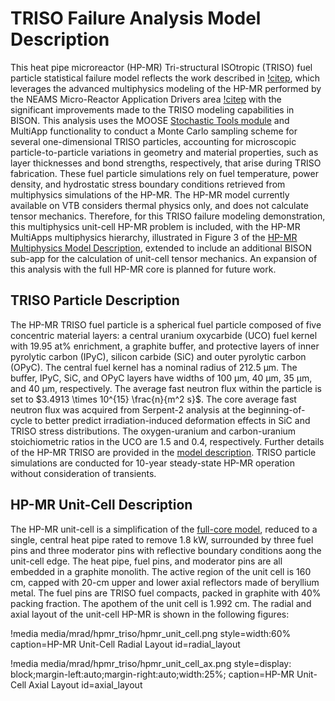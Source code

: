 # TRISO Failure Analysis Model Description

This heat pipe microreactor (HP-MR) Tri-structural ISOtropic (TRISO) fuel particle statistical failure model reflects the work described in [!citep](stauff2023multiphysics,stauff2024multiphysics), which leverages the advanced multiphysics modeling of the HP-MR performed by the NEAMS Micro-Reactor Application Drivers area [!citep](Stauff2021) with the significant improvements made to the TRISO modeling capabilities in BISON. This analysis uses the MOOSE [Stochastic Tools module](https://mooseframework.inl.gov/modules/stochastic_tools/) and MultiApp functionality to conduct a Monte Carlo sampling scheme for several one-dimensional TRISO particles, accounting for microscopic particle-to-particle variations in geometry and material properties, such as layer thicknesses and bond strengths, respectively, that arise during TRISO fabrication. These fuel particle simulations rely on fuel temperature, power density, and hydrostatic stress boundary conditions retrieved from multiphysics simulations of the HP-MR. The HP-MR model currently available on VTB considers thermal physics only, and does not calculate tensor mechanics. Therefore, for this TRISO failure modeling demonstration, this multiphysics unit-cell HP-MR problem is included, with the HP-MR MultiApps multiphysics hierarchy, illustrated in Figure 3 of the [HP-MR Multiphysics Model Description](https://mooseframework.inl.gov/virtual_test_bed/microreactors/mrad/mrad_model.html), extended to include an additional BISON sub-app for the calculation of unit-cell tensor mechanics. An expansion of this analysis with the full HP-MR core is planned for future work.

## TRISO Particle Description

The HP-MR TRISO fuel particle is a spherical fuel particle composed of five concentric material layers: a central uranium oxycarbide (UCO) fuel kernel with 19.95 at% enrichment, a graphite buffer, and protective layers of inner pyrolytic carbon (IPyC), silicon carbide (SiC) and outer pyrolytic carbon (OPyC). The central fuel kernel has a nominal radius of 212.5 $\mathrm{\mu}$m. The buffer, IPyC, SiC, and OPyC layers have widths of 100 $\mathrm{\mu}$m, 40 $\mathrm{\mu}$m, 35 $\mathrm{\mu}$m, and 40 $\mathrm{\mu}$m, respectively. The average fast neutron flux within the particle is set to $3.4913 \times 10^{15} \frac{n}{m^2 s}$. The core average fast neutron flux was acquired from Serpent-2 analysis at the beginning-of-cycle to better predict irradiation-induced deformation effects in SiC and TRISO stress distributions. The oxygen-uranium and carbon-uranium stoichiometric ratios in the UCO are 1.5 and 0.4, respectively. Further details of the HP-MR TRISO are provided in the [model description](model_description.link). TRISO particle simulations are conducted for 10-year steady-state HP-MR operation without consideration of transients.

## HP-MR Unit-Cell Description

The HP-MR unit-cell is a simplification of the [full-core model](https://mooseframework.inl.gov/virtual_test_bed/microreactors/mrad/reactor_description.html), reduced to a single, central heat pipe rated to remove 1.8 kW, surrounded by three fuel pins and three moderator pins with reflective boundary conditions aong the unit-cell edge. The heat pipe, fuel pins, and moderator pins are all embedded in a graphite monolith. The active region of the unit cell is 160 cm, capped with 20-cm upper and lower axial reflectors made of beryllium metal. The fuel pins are TRISO fuel compacts, packed in graphite with 40% packing fraction. The apothem of the unit cell is 1.992 cm. The radial and axial layout of the unit-cell HP-MR is shown in the following figures:

!media media/mrad/hpmr_triso/hpmr_unit_cell.png
       style=width:60%
       caption=HP-MR Unit-Cell Radial Layout
       id=radial_layout

!media media/mrad/hpmr_triso/hpmr_unit_cell_ax.png
       style=display: block;margin-left:auto;margin-right:auto;width:25%;
       caption=HP-MR Unit-Cell Axial Layout
       id=axial_layout


